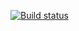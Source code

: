 [![Build status](https://ci.appveyor.com/api/projects/status/rc6m9nfiwllqtm0x/branch/master?svg=true)](https://ci.appveyor.com/project/l75800/2-4-netology/branch/master)